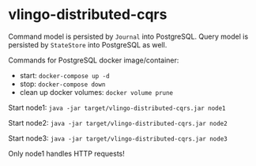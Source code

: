 # vlingo-distributed-cqrs

Command model is persisted by `Journal` into PostgreSQL. Query model is persisted by `StateStore` into PostgreSQL as well.

Commands for PostgreSQL docker image/container:
- start: `docker-compose up -d`
- stop: `docker-compose down`
- clean up docker volumes: `docker volume prune`

Start node1: `java -jar target/vlingo-distributed-cqrs.jar node1`

Start node2: `java -jar target/vlingo-distributed-cqrs.jar node2`

Start node3: `java -jar target/vlingo-distributed-cqrs.jar node3`

Only node1 handles HTTP requests!